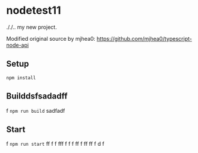 # nodetest11
././..
my new project.

Modified original source by mjhea0: https://github.com/mjhea0/typescript-node-api

## Setup

`npm install`

## Builddsfsadadff
f
`npm run build`
sadfadf
## Start
f
`npm run start`
ff
f
f
fff
f
f
f
ff
f
ff
ff
f
d
f
